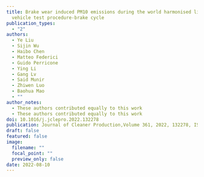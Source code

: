 ```yaml
---
title: Brake wear induced PM10 emissions during the world harmonised light-duty
  vehicle test procedure-brake cycle
publication_types:
  - "2"
authors:
  - Ye Liu
  - Sijin Wu
  - Haibo Chen
  - Matteo Federici
  - Guido Perricone
  - Ying Li
  - Gang Lv
  - Said Munir
  - Zhiwen Luo
  - Baohua Mao
  - ""
author_notes:
  - These authors contributed equally to this work
  - These authors contributed equally to this work
doi: 10.1016/j.jclepro.2022.132278
publication: Journal of Cleaner Production,Volume 361, 2022, 132278, ISSN 0959-6526,
draft: false
featured: false
image:
  filename: ""
  focal_point: ""
  preview_only: false
date: 2022-08-10
---
```

